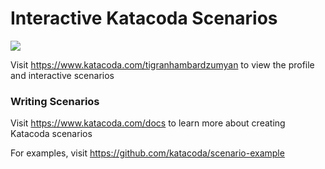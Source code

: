 # Interactive Katacoda Scenarios

[![](http://shields.katacoda.com/katacoda/tigranhambardzumyan/count.svg)](https://www.katacoda.com/tigranhambardzumyan "Get your profile on Katacoda.com")

Visit https://www.katacoda.com/tigranhambardzumyan to view the profile and interactive scenarios

### Writing Scenarios
Visit https://www.katacoda.com/docs to learn more about creating Katacoda scenarios

For examples, visit https://github.com/katacoda/scenario-example

